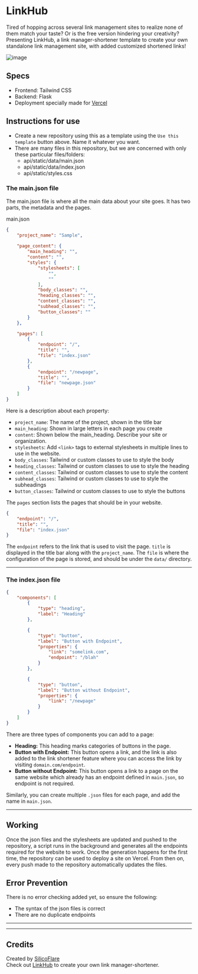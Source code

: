 # LinkHub
Tired of hopping across several link management sites to realize none of them match your taste? Or is the free version hindering your creativity? Presenting LinkHub, a link manager-shortener template to create your own standalone link management site, with added customized shortened links!

![image](https://github.com/SilicoFlare/linkhub/assets/100959814/12694de6-51ab-444e-abc6-c87a1bec3832)


## Specs
* Frontend: Tailwind CSS
* Backend: Flask
* Deployment specially made for [Vercel](https://vercel.com/)


## Instructions for use
* Create a new repository using this as a template using the `Use this template` button above. Name it whatever you want.
* There are many files in this repository, but we are concerned with only these particular files/folders:
    * api/static/data/main.json
    * api/static/data/index.json
    * api/static/styles.css

### The main.json file
The main.json file is where all the main data about your site goes. It has two parts, the metadata and the pages.

main.json
```json
{
    "project_name": "Sample",
    
    "page_content": {
        "main_heading": "",
        "content": "",
        "styles": {
            "stylesheets": [
                "", 
                ""
            ],
            "body_classes": "",
            "heading_classes": "",
            "content_classes": "",
            "subhead_classes": "",
            "button_classes": ""
        }
    },

    "pages": [
        {
            "endpoint": "/",
            "title": "",
            "file": "index.json"
        },
        {
            "endpoint": "/newpage",
            "title": "",
            "file": "newpage.json"
        }
    ]
}
```

Here is a description about each property:
* `project_name`: The name of the project, shown in the title bar
* `main_heading`: Shown in large letters in each page you create
* `content`: Shown below the main_heading. Describe your site or organization.
* `stylesheets`: Add `<link>` tags to external stylesheets in multiple lines to use in the website.
* `body_classes`: Tailwind or custom classes to use to style the body
* `heading_classes`: Tailwind or custom classes to use to style the heading
* `content_classes`: Tailwind or custom classes to use to style the content
* `subhead_classes`: Tailwind or custom classes to use to style the subheadings
* `button_classes`: Tailwind or custom classes to use to style the buttons

The `pages` section lists the pages that should be in your website.
```json
{
    "endpoint": "/",
    "title": "",
    "file": "index.json"
}
```
The `endpoint` refers to the link that is used to visit the page. `title` is displayed in the title bar along with the `project_name`. The `file` is where the configuration of the page is stored, and should be under the `data/` directory.

---

### The index.json file
```json
{
    "components": [
        {
            "type": "heading",
            "label": "Heading"
        },

        {
            "type": "button",
            "label": "Button with Endpoint",
            "properties": {
                "link": "somelink.com",
                "endpoint": "/blah"
            }
        },

        {
            "type": "button",
            "label": "Button without Endpoint",
            "properties": {
                "link": "/newpage"
            }
        }
    ]
}

```

There are three types of components you can add to a page:
* **Heading:** This heading marks categories of buttons in the page.
* **Button with Endpoint:** This button opens a link, and the link is also added to the link shortener feature where you can access the link by visiting `domain.com/endpoint`.
* **Button without Endpoint:** This button opens a link to a page on the same website which already has an endpoint defined in `main.json`, so endpoint is not required.

Similarly, you can create multiple `.json` files for each page, and add the name in `main.json`.

---

## Working
Once the json files and the stylesheets are updated and pushed to the repository, a script runs in the background and generates all the endpoints required for the website to work. Once the generation happens for the first time, the repository can be used to deploy a site on Vercel. From then on, every push made to the repository automatically updates the files.


## Error Prevention
There is no error checking added yet, so ensure the following:
* The syntax of the json files is correct
* There are no duplicate endpoints


---
---

## Credits
Created by [SilicoFlare](https://github.com/SilicoFlare)<br>
Check out [LinkHub](https://github.com/HackerSpace-PESU/linkhub) to create your own link manager-shortener.
